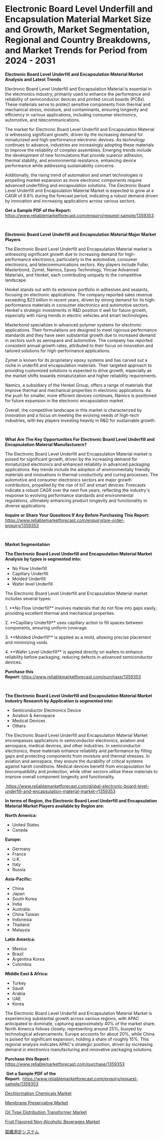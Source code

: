 <p><h1>Electronic Board Level Underfill and Encapsulation Material Market Size and Growth, Market Segmentation, Regional and Country Breakdowns, and Market Trends for Period from 2024 -  2031</h1></p><p><strong>Electronic Board Level Underfill and Encapsulation Material Market Analysis and Latest Trends</strong></p>
<p><p>Electronic Board Level Underfill and Encapsulation Material is essential in the electronics industry, primarily used to enhance the performance and reliability of semiconductor devices and printed circuit boards (PCBs). These materials serve to protect sensitive components from thermal and mechanical stress, moisture, and contaminants, ensuring longevity and efficiency in various applications, including consumer electronics, automotive, and telecommunications.</p><p>The market for Electronic Board Level Underfill and Encapsulation Material is witnessing significant growth, driven by the increasing demand for miniaturized and high-performance electronic devices. As technology continues to advance, industries are increasingly adopting these materials to improve the reliability of complex assemblies. Emerging trends include the development of new formulations that provide superior adhesion, thermal stability, and environmental resistance, enhancing device performance while addressing sustainability concerns.</p><p>Additionally, the rising trend of automation and smart technologies is propelling market expansion as more electronic components require advanced underfilling and encapsulation solutions. The Electronic Board Level Underfill and Encapsulation Material Market is expected to grow at a CAGR of 8.8% during the forecast period, indicating a robust demand driven by innovation and increasing applications across various sectors.</p></p>
<p><strong>Get a Sample PDF of the Report:&nbsp;</strong> <a href="https://www.reliablemarketforecast.com/enquiry/request-sample/1359353?utm_campaign=1105&utm_medium=2&utm_source=Github&utm_content=ia&utm_term=26122024&utm_id=electronic-board-level-underfill-and-encapsulation-material">https://www.reliablemarketforecast.com/enquiry/request-sample/1359353</a></p>
<p>&nbsp;</p>
<p><strong>Electronic Board Level Underfill and Encapsulation Material Major Market Players</strong></p>
<p><p>The Electronic Board Level Underfill and Encapsulation Material market is witnessing significant growth due to increasing demand for high-performance electronics, particularly in the automotive, consumer electronics, and telecommunications sectors. Key players include Fuller, Masterbond, Zymet, Namics, Epoxy Technology, Yincae Advanced Materials, and Henkel, each contributing uniquely to the competitive landscape.</p><p>Henkel stands out with its extensive portfolio in adhesives and sealants, focusing on electronic applications. The company reported sales revenue exceeding $23 billion in recent years, driven by strong demand for its high-performance materials in consumer electronics and automotive sectors. Henkel's strategic investments in R&D position it well for future growth, especially with rising trends in electric vehicles and smart technologies.</p><p>Masterbond specializes in advanced polymer systems for electronic applications. Their formulations are designed to meet rigorous performance standards and they have seen substantial growth due to increased demand in sectors such as aerospace and automotive. The company has reported consistent annual growth rates, attributed to their focus on innovation and tailored solutions for high-performance applications.</p><p>Zymet is known for its proprietary epoxy systems and has carved out a niche in underfill and encapsulation materials. Their targeted approach to providing customized solutions is expected to drive growth, especially as the market shifts towards miniaturization and higher reliability requirements.</p><p>Namics, a subsidiary of the Henkel Group, offers a range of materials that improve thermal and mechanical properties in electronic applications. As the push for smaller, more efficient devices continues, Namics is positioned for future expansion in the electronic encapsulation market.</p><p>Overall, the competitive landscape in this market is characterized by innovation and a focus on meeting the evolving needs of high-tech industries, with key players investing heavily in R&D for sustainable growth.</p></p>
<p>&nbsp;</p>
<p><strong>What Are The Key Opportunities For Electronic Board Level Underfill and Encapsulation Material Manufacturers?</strong></p>
<p><p>The Electronic Board Level Underfill and Encapsulation Material market is poised for significant growth, driven by the increasing demand for miniaturized electronics and enhanced reliability in advanced packaging applications. Key trends include the adoption of environmentally friendly materials and innovations in thermal conductivity and curing processes. The automotive and consumer electronics sectors are major growth contributors, propelled by the rise of IoT and smart devices. Forecasts indicate a robust CAGR over the next five years, reflecting the industry's response to evolving performance standards and environmental regulations, ultimately enhancing product longevity and functionality in diverse applications.</p></p>
<p><strong>Inquire or Share Your Questions If Any Before Purchasing This Report:</strong> <a href="https://www.reliablemarketforecast.com/enquiry/pre-order-enquiry/1359353?utm_campaign=1105&utm_medium=2&utm_source=Github&utm_content=ia&utm_term=26122024&utm_id=electronic-board-level-underfill-and-encapsulation-material">https://www.reliablemarketforecast.com/enquiry/pre-order-enquiry/1359353</a></p>
<p>&nbsp;</p>
<p><strong>Market Segmentation</strong></p>
<p><strong>The Electronic Board Level Underfill and Encapsulation Material Market Analysis by types is segmented into:</strong></p>
<p><ul><li>No Flow Underfill</li><li>Capillary Underfill</li><li>Molded Underfill</li><li>Wafer level Underfill</li></ul></p>
<p><p>The Electronic Board Level Underfill and Encapsulation Material market includes several types: </p><p>1. **No Flow Underfill** involves materials that do not flow into gaps easily, providing excellent thermal and mechanical properties.</p><p>2. **Capillary Underfill** uses capillary action to fill spaces between components, ensuring uniform coverage.</p><p>3. **Molded Underfill** is applied as a mold, allowing precise placement and minimizing voids.</p><p>4. **Wafer Level Underfill** is applied directly on wafers to enhance reliability before packaging, reducing defects in advanced semiconductor devices.</p></p>
<p><strong>Purchase this Report:&nbsp;</strong><a href="https://www.reliablemarketforecast.com/purchase/1359353?utm_campaign=1105&utm_medium=2&utm_source=Github&utm_content=ia&utm_term=26122024&utm_id=electronic-board-level-underfill-and-encapsulation-material">https://www.reliablemarketforecast.com/purchase/1359353</a></p>
<p>&nbsp;</p>
<p><strong>The Electronic Board Level Underfill and Encapsulation Material Market Industry Research by Application is segmented into:</strong></p>
<p><ul><li>Semiconductor Electronics Device</li><li>Aviation & Aerospace</li><li>Medical Devices</li><li>Others</li></ul></p>
<p><p>The Electronic Board Level Underfill and Encapsulation Material Market encompasses applications in semiconductor electronics, aviation and aerospace, medical devices, and other industries. In semiconductor electronics, these materials enhance reliability and performance by filling gaps and protecting components from moisture and thermal stresses. In aviation and aerospace, they ensure the durability of critical systems against harsh conditions. Medical devices benefit from encapsulation for biocompatibility and protection, while other sectors utilize these materials to improve overall component longevity and functionality.</p></p>
<p><a href="https://www.reliablemarketforecast.com/global-electronic-board-level-underfill-and-encapsulation-material-market-r1359353?utm_campaign=1105&utm_medium=2&utm_source=Github&utm_content=ia&utm_term=26122024&utm_id=electronic-board-level-underfill-and-encapsulation-material">&nbsp;https://www.reliablemarketforecast.com/global-electronic-board-level-underfill-and-encapsulation-material-market-r1359353</a></p>
<p><strong>In terms of Region, the Electronic Board Level Underfill and Encapsulation Material Market Players available by Region are:</strong></p>
<p>
    <p> <strong> North America: </strong>
        <ul>
            <li>United States</li>
            <li>Canada</li>
        </ul>
        </p> 
    <p> <strong> Europe: </strong>
        <ul>
            <li>Germany</li>
            <li>France</li>
            <li>U.K.</li>
            <li>Italy</li>
            <li>Russia</li>
        </ul>
        </p> 
    <p> <strong> Asia-Pacific: </strong>
        <ul>
            <li>China</li>
            <li>Japan</li>
            <li>South Korea</li>
            <li>India</li>
            <li>Australia</li>
            <li>China Taiwan</li>
            <li>Indonesia</li>
            <li>Thailand</li>
            <li>Malaysia</li>
        </ul>
        </p> 
    <p> <strong> Latin America: </strong>
        <ul>
            <li>Mexico</li>
            <li>Brazil</li>
            <li>Argentina Korea</li>
            <li>Colombia</li>
        </ul>
        </p> 
    <p> <strong> Middle East & Africa: </strong>
        <ul>
            <li>Turkey</li>
            <li>Saudi</li>
            <li>Arabia</li>
            <li>UAE</li>
            <li>Korea</li>
        </ul>
    </p>
    </p>
<p><p>The Electronic Board Level Underfill and Encapsulation Material Market is experiencing substantial growth across various regions, with APAC anticipated to dominate, capturing approximately 40% of the market share. North America follows closely, representing around 25%, buoyed by technological advancements. Europe accounts for about 20%, while China is poised for significant expansion, holding a share of roughly 15%. This regional analysis indicates APAC's strategic position, driven by increasing demand in electronics manufacturing and innovative packaging solutions.</p></p>
<p><strong>Purchase this Report: </strong><a href="https://www.reliablemarketforecast.com/purchase/1359353?utm_campaign=1105&utm_medium=2&utm_source=Github&utm_content=ia&utm_term=26122024&utm_id=electronic-board-level-underfill-and-encapsulation-material">https://www.reliablemarketforecast.com/purchase/1359353</a></p>
<p>&nbsp;<strong>Get a Sample PDF of the Report:&nbsp;&nbsp;</strong><a href="https://www.reliablemarketforecast.com/enquiry/request-sample/1359353?utm_campaign=1105&utm_medium=2&utm_source=Github&utm_content=ia&utm_term=26122024&utm_id=electronic-board-level-underfill-and-encapsulation-material">https://www.reliablemarketforecast.com/enquiry/request-sample/1359353</a></p>
<p><strong></strong></p>
<p><p><a href="https://www.linkedin.com/pulse/c-glance-reports-anmec?utm_campaign=1105&utm_medium=2&utm_source=Github&utm_content=ia&utm_term=26122024&utm_id=electronic-board-level-underfill-and-encapsulation-material">Dechlorination Chemicals Market</a></p><p><a href="https://www.linkedin.com/pulse/examination-market-segmentation-membrane-preservative-from-t7krf?utm_campaign=1105&utm_medium=2&utm_source=Github&utm_content=ia&utm_term=26122024&utm_id=electronic-board-level-underfill-and-encapsulation-material">Membrane Preservative Market</a></p><p><a href="https://www.linkedin.com/pulse/insights-oil-type-distribution-transformer-market-2024-2031-5xuke?utm_campaign=1105&utm_medium=2&utm_source=Github&utm_content=ia&utm_term=26122024&utm_id=electronic-board-level-underfill-and-encapsulation-material">Oil Type Distribution Transformer Market</a></p><p><a href="https://github.com/prosalinda88/Market-Research-Report-List-7/blob/main/fruit-flavored-non-alcoholic-beverages-market.md?utm_campaign=1105&utm_medium=2&utm_source=Github&utm_content=ia&utm_term=26122024&utm_id=electronic-board-level-underfill-and-encapsulation-material">Fruit Flavored Non-Alcoholic Beverages Market</a></p><p><a href="https://github.com/lababdou/Market-Research-Report-List-6/blob/main/759541728771.md?utm_campaign=1105&utm_medium=2&utm_source=Github&utm_content=ia&utm_term=26122024&utm_id=electronic-board-level-underfill-and-encapsulation-material">距離測定システム</a></p></p>